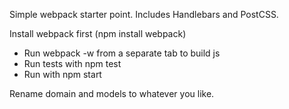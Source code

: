 Simple webpack starter point. Includes Handlebars and PostCSS.

Install webpack first (npm install webpack)

* Run webpack -w from a separate tab to build js
* Run tests with npm test
* Run with npm start

Rename domain and models to whatever you like.